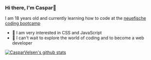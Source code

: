 ### Hi there, I'm Caspar👋

I am 18 years old and currently learning how to code at the [neuefische coding bootcamp](https://www.neuefische.de)

- 🥳 I am very interested in CSS and JavaScript
- 🔎 I can't wait to explore the world of coding and to become a web developer

[![CasparVelsen's github stats](https://github-readme-stats.vercel.app/api?username=CasparVelsen)](https://github.com/anuraghazra/github-readme-stats)


<!--
**CasparVelsen/CasparVelsen** is a ✨ _special_ ✨ repository because its `README.md` (this file) appears on your GitHub profile.

Here are some ideas to get you started:

- 🔭 I’m currently working on ...
- 🌱 I’m currently learning ...
- 👯 I’m looking to collaborate on ...
- 🤔 I’m looking for help with ...
- 💬 Ask me about ...
- 📫 How to reach me: ...
- 😄 Pronouns: ...
- ⚡ Fun fact: ...
-->
